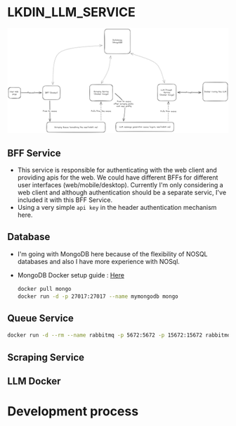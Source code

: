 # LKDIN_LLM_SERVICE

![Plan](./design.excalidraw.png)

## BFF Service

* This service is responsible for authenticating with the web client and providing apis for the web. We could have different BFFs for different user interfaces (web/mobile/desktop). Currently I'm only considering a web client and although authentication should be a separate servic, I've included it with this BFF Service.
* Using a very simple `api key` in the header authentication mechanism here.

## Database

- I'm going with MongoDB here because of the flexibility of NOSQL databases and also I have more experience with NOSql.

- MongoDB Docker setup guide : [Here](https://medium.com/@analyticscodeexplained/seamless-development-a-step-by-step-guide-to-installing-mongodb-with-docker-20eb6649b8dc)
    ```sh
    docker pull mongo
    docker run -d -p 27017:27017 --name mymongodb mongo
    ```

## Queue Service

```sh
docker run -d --rm --name rabbitmq -p 5672:5672 -p 15672:15672 rabbitmq:4.0-management
```

## Scraping Service

## LLM Docker

# Development process